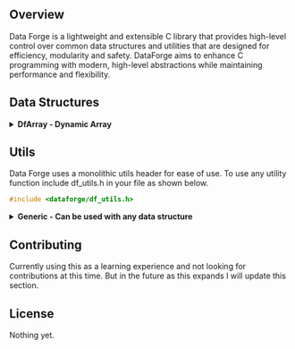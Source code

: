 ## Overview
Data Forge is a lightweight and extensible C library that provides high-level control over common data structures and utilities that are designed for efficiency, modularity and safety. DataForge aims to enhance C programming with modern, high-level abstractions while maintaining performance and flexibility.

## Data Structures

<details>
  <summary><strong>DfArray - Dynamic Array</strong></summary>

  ### DfArray
  DfArray is a lightweight, dynamic array that provides high-level and memory safe functionality to standard static C array's.
  
  ### Features
  - **Dynamic resizing**: Automatically expands when elements are added.
  - **Bounds checking**: Prevents out-of-bounds access with safe error handling.
  - **Generic storage**: Supports any data type via `void *` and configurable element sizes.
  - **Push/pop & unshift/shift operations**: Similar to JavaScript arrays.
  - **Functional mapping**: Apply functions to all elements.
  - **Iteration**: Iterate sequentially through all elements.
  
  <details>
    <summary><strong>Usage</strong></summary>
  
  #### Creating and Destroying an Array
  ```c
  DfArray *array = DfArray_Create(sizeof(int), 10);
  DfArray_Destroy(array);
  ```
  
  #### Getting and Setting Elements
  ```c
  int num = 10;
  DfArray_Set(array, 1, &num);
  int retrieved;
  DfArray_Get(array, 1, &retrieved);
  printf("Retrieved value: %d\n", retrieved);
  ```
  
  #### Adding and Removing Elements
  ```c
  int value = 42;
  DfArray_Push(array, &value);
  int popped;
  DfArray_Pop(array, &popped);
  printf("Popped value: %d\n", popped);
  
  int value2 = 25;
  DfArray_Unshift(array, &value2);
  int shifted;
  DfArray_Shift(array, &shifted);
  printf("Shifted value: %d\n", shifted);
  
  int value3 = 30;
  DfArray_InsertAt(array, 1, &value3);
  int inserted;
  DfArray_Get(array, 1, &inserted);
  printf("Inserted value: %d\n", inserted);
  DfArray_RemoveAt(array, 1);
  ```
  #### Iteration
  ```c
  DfArray *array = DfArray_Create(sizeof(int), 3);
  int nums[] = {10, 20, 30};
  for(int i = 0; i < 3; i++){
    DfArray_Push(array, &nums[i]);
  }

  Iterator it = DfArray_Iterator_Create(array);
  while(it.has_next(&it)){
    printf("Value: %d", *(int *)it.next(&it));
  };

  Iterator_Destroy(&it);
  DfArray_Destroy(array);
  ```
  
  #### Applying a Function to All Elements
  ```c
  void printInt(void *item) {
      printf("%d\n", *(int *)item);
  }
  DfArray_Map(array, printInt);
  ```
  </details>

  <details>
    <summary><strong>API Reference</strong></summary>
    
  #### `DfArray* DfArray_Create(size_t elem_size, size_t initial_capacity)`
  Allocates a new dynamic array.
  
  #### `void DfArray_Destroy(DfArray* array)`
  Frees memory associated with the array.
  
  #### `void DfArray_Push(DfArray* array, void *value)`
  Adds an element to the end, resizing if needed.
  
  #### `void DfArray_Pop(DfArray* array, void *dest)`
  Removes and retrieves the last element.
  
  #### `void DfArray_Unshift(DfArray* array, void *value)`
  Adds an element to the front, resizing if needed.
  
  #### `void DfArray_Shift(DfArray* array, void *dest)`
  Removes and retrieves the first element.
  
  #### `void DfArray_Set(DfArray* array, size_t index, void *value)`
  Updates a given element at a specified index.
  
  #### `void DfArray_Get(DfArray* array, size_t index, void *dest)`
  Retrieves an element with bounds checking.
  
  #### `void DfArray_InsertAt(DfArray* array, size_t index, void *value)`
  Inserts an element at a specified index and shifts following elements to the right.
  
  #### `void DfArray_RemoveAt(DfArray* array, size_t index)`
  Removes an element at a specified index and shifts following elements to the left.
  
  #### `void DfArray_Map(DfArray *array, void (*func)(void *))`
  Applies a function to each element.

  #### `Iterator DfArray_Iterator_Create(DfArray *array)`
  Creates an iterator for a dynamic array.
  
  #### `int DfArray_Iterator_Has_Next(Iterator *it)`
  Checks if there is a value to iterate over.
  
  #### `void *DfArray_Iterator_Next(Iterator *it)`
  Iterates over the next value in the array.
  
  </details>  
</details>

## Utils
Data Forge uses a monolithic utils header for ease of use. To use any utility function include df_utils.h in your file as shown below.
```c
#include <dataforge/df_utils.h>
```

<details>
  <summary><strong>Generic - Can be used with any data structure</strong></summary>

  ### `void *DfMap(Iterator *it, void *(*func)(void *element))`
  DfMap takes an iterator and a function pointer as arguments. It iterates over any data structure and apply's a function to each element, then returns a new data structure      containing the modified elements.

  ### Usage
  ```c
  DfArray *array = DfArray_Create(sizeof(int), 3);
  int nums[] = {10, 20, 30};
  for(int i = 0; i < 3; i++){
    DfArray_Push(array, &nums[i]);
  }

  void *double_element(void *element) {
    int *value = (int *)element;
    int *modified_value = malloc(sizeof(int));
    *modified_value = (*value) * 2;
    return modified_value;
  }

  Iterator it = DfArray_Iterator_Create(array);

  // cast returned data structure to proper type
  DfArray *new_array = (DfArray *)DfMap(&it, double_element);
  ```
  ### `void *DfFilter(Iterator *it, bool (*func)(void *element))`
  DfFilter takes an iterator and function pointer that returns a bool as parameters. It iterates over any data structure and applies the comparison function to each element. It then returns a new data structure containing the filtered elements that met the condition in the comparison function.

  ### Usage
  ```c
  DfArray *array = DfArray_Create(sizeof(int), 3);
  int nums[] = {10, 23, 30};
  for(int i = 0; i < 3; i++){
    DfArray_Push(array, &nums[i]);
  }

  bool isEven(void *element) {
    return *(int *)element % 2 == 0;
  }

  Iterator it = DfArray_Iterator_Create(array);

  // Cast returned data structure to propper type
  DfArray *filtered = (DfArray *)DfFilter(&it, isEven);
  ```

### `void *DfFind(Iterator *it, bool (*func)(void *element))`
DfFind takes an iterator and a function pointer that returns a bool as parameters. It iterates over any data structure and applies the comparison function to each elemenet. It then returns the first element that meets the condition in the comparison function.

### Usage
```c
DfArray *array = DfArray_Create(sizeof(int), 3);
int nums[] = {10, 23, 30};
for(int i = 0; i < 3; i++){
    DfArray_Push(array, &nums[i]);
}

bool greater_than_10(void *element) {
  return *(int *)element > 10;
}

Iterator it = DfArray_Iterator_Create(array);
void *found = DfFind(&it, greater_than_10);

// Best practice to check for null before casting to propper type
if (found != NULL) {
  printf("Found element: %d", *(int *)found);
} else {
  printf("No element found");
}
```

### `void DfForEach(Iterator *it, void (*func)(void *element))`
DfForEach takes an iterator and a function pointer as parameters. It iterates through any data structure and applies the provided function to each element. It does not return anything nor does it modify the original data structure.

### Usage
```c
DfArray *array = DfArray_Create(sizeof(int), 3);
int nums[] = {10, 23, 30};
for(int i = 0; i < 3; i++){
    DfArray_Push(array, &nums[i]);
}

void print_num_plus_2(void *element) {
  printf("%d\n", *(int *)element + 2);
}

Iterator it = DfArray_Iterator_Create(array);
DfForEach(&it, print_num_plus_2);
```

### `size_t DfCount(Iterator *it, bool (*func)(void *element))`
DfCount takes an iterator and a function pointer as parameters. It iterates through any data structure and applies the passed in comparison function to each element to see if the element satisfies a condition, if the function returns true a count is incremented. The final count is then returned.

### Usage
```c
DfArray *array = DfArray_Create(sizeof(int), 3);
int nums[] = {10, 23, 30};
for(int i = 0; i < 3; i++){
    DfArray_Push(array, &nums[i]);
}

bool isEven(void *element) {
    return *(int *)element % 2 == 0;
}

Iterator it = DfArray_Iterator_Create(array);
size_t count = DfCount(&it, isEven);
```
</details>

## Contributing
Currently using this as a learning experience and not looking for contributions at this time. But in the future as this expands I will update this section.

## License
Nothing yet.

